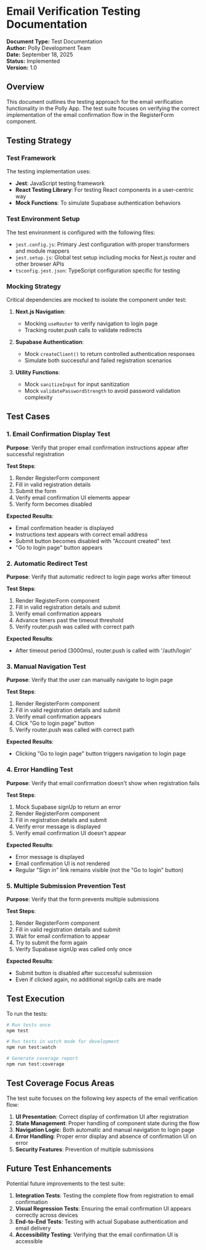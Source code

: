 # Email Verification Testing Documentation

**Document Type:** Test Documentation  
**Author:** Polly Development Team  
**Date:** September 18, 2025  
**Status:** Implemented  
**Version:** 1.0  

## Overview

This document outlines the testing approach for the email verification functionality in the Polly App. The test suite focuses on verifying the correct implementation of the email confirmation flow in the RegisterForm component.

## Testing Strategy

### Test Framework

The testing implementation uses:

- **Jest**: JavaScript testing framework
- **React Testing Library**: For testing React components in a user-centric way
- **Mock Functions**: To simulate Supabase authentication behaviors

### Test Environment Setup

The test environment is configured with the following files:

- `jest.config.js`: Primary Jest configuration with proper transformers and module mappers
- `jest.setup.js`: Global test setup including mocks for Next.js router and other browser APIs
- `tsconfig.jest.json`: TypeScript configuration specific for testing

### Mocking Strategy

Critical dependencies are mocked to isolate the component under test:

1. **Next.js Navigation**:
   - Mocking `useRouter` to verify navigation to login page
   - Tracking router.push calls to validate redirects

2. **Supabase Authentication**:
   - Mock `createClient()` to return controlled authentication responses
   - Simulate both successful and failed registration scenarios

3. **Utility Functions**:
   - Mock `sanitizeInput` for input sanitization
   - Mock `validatePasswordStrength` to avoid password validation complexity

## Test Cases

### 1. Email Confirmation Display Test

**Purpose**: Verify that proper email confirmation instructions appear after successful registration

**Test Steps**:
1. Render RegisterForm component
2. Fill in valid registration details
3. Submit the form
4. Verify email confirmation UI elements appear
5. Verify form becomes disabled

**Expected Results**:
- Email confirmation header is displayed
- Instructions text appears with correct email address
- Submit button becomes disabled with "Account created" text
- "Go to login page" button appears

### 2. Automatic Redirect Test

**Purpose**: Verify that automatic redirect to login page works after timeout

**Test Steps**:
1. Render RegisterForm component
2. Fill in valid registration details and submit
3. Verify email confirmation appears
4. Advance timers past the timeout threshold
5. Verify router.push was called with correct path

**Expected Results**:
- After timeout period (3000ms), router.push is called with '/auth/login'

### 3. Manual Navigation Test

**Purpose**: Verify that the user can manually navigate to login page

**Test Steps**:
1. Render RegisterForm component
2. Fill in valid registration details and submit
3. Verify email confirmation appears
4. Click "Go to login page" button
5. Verify router.push was called with correct path

**Expected Results**:
- Clicking "Go to login page" button triggers navigation to login page

### 4. Error Handling Test

**Purpose**: Verify that email confirmation doesn't show when registration fails

**Test Steps**:
1. Mock Supabase signUp to return an error
2. Render RegisterForm component
3. Fill in registration details and submit
4. Verify error message is displayed
5. Verify email confirmation UI doesn't appear

**Expected Results**:
- Error message is displayed
- Email confirmation UI is not rendered
- Regular "Sign in" link remains visible (not the "Go to login" button)

### 5. Multiple Submission Prevention Test

**Purpose**: Verify that the form prevents multiple submissions

**Test Steps**:
1. Render RegisterForm component
2. Fill in valid registration details and submit
3. Wait for email confirmation to appear
4. Try to submit the form again
5. Verify Supabase signUp was called only once

**Expected Results**:
- Submit button is disabled after successful submission
- Even if clicked again, no additional signUp calls are made

## Test Execution

To run the tests:

```bash
# Run tests once
npm test

# Run tests in watch mode for development
npm run test:watch

# Generate coverage report
npm run test:coverage
```

## Test Coverage Focus Areas

The test suite focuses on the following key aspects of the email verification flow:

1. **UI Presentation**: Correct display of confirmation UI after registration
2. **State Management**: Proper handling of component state during the flow
3. **Navigation Logic**: Both automatic and manual navigation to login page
4. **Error Handling**: Proper error display and absence of confirmation UI on error
5. **Security Features**: Prevention of multiple submissions

## Future Test Enhancements

Potential future improvements to the test suite:

1. **Integration Tests**: Testing the complete flow from registration to email confirmation
2. **Visual Regression Tests**: Ensuring the email confirmation UI appears correctly across devices
3. **End-to-End Tests**: Testing with actual Supabase authentication and email delivery
4. **Accessibility Testing**: Verifying that the email confirmation UI is accessible